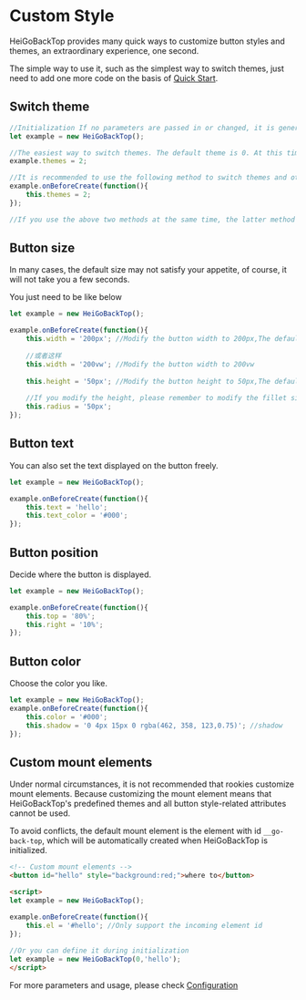 # Custom Style

HeiGoBackTop provides many quick ways to customize button styles and themes, an extraordinary experience, one second.

The simple way to use it, such as the simplest way to switch themes, just need to add one more code on the basis of [Quick Start](/quickstart).

## Switch theme

```javascript
//Initialization If no parameters are passed in or changed, it is generally the default theme and size, etc.
let example = new HeiGoBackTop();  

//The easiest way to switch themes. The default theme is 0. At this time, we directly change the parameters and switch to theme 2.
example.themes = 2;

//It is recommended to use the following method to switch themes and other parameters
example.onBeforeCreate(function(){
    this.themes = 2;
});

//If you use the above two methods at the same time, the latter method will override the first method
```



## Button size

In many cases, the default size may not satisfy your appetite, of course, it will not take you a few seconds.

You just need to be like below

```javascript
let example = new HeiGoBackTop(); 

example.onBeforeCreate(function(){
    this.width = '200px'; //Modify the button width to 200px,The default width is 150px
    
    //或者这样
    this.width = '200vw'; //Modify the button width to 200vw
    
    this.height = '50px'; //Modify the button height to 50px,The default width is 40px
    
    //If you modify the height, please remember to modify the fillet size together, otherwise it may...
    this.radius = '50px';
});
```

## Button text

You can also set the text displayed on the button freely.

```javascript
let example = new HeiGoBackTop(); 

example.onBeforeCreate(function(){
    this.text = 'hello';
    this.text_color = '#000';
});
```

## Button position

Decide where the button is displayed.

```javascript
let example = new HeiGoBackTop(); 

example.onBeforeCreate(function(){
    this.top = '80%';
    this.right = '10%';
});
```

## Button color

Choose the color you like.

```javascript
let example = new HeiGoBackTop(); 
example.onBeforeCreate(function(){
    this.color = '#000';
    this.shadow = '0 4px 15px 0 rgba(462, 358, 123,0.75)'; //shadow
});
```

## Custom mount elements

Under normal circumstances, it is not recommended that rookies customize mount elements. Because customizing the mount element means that HeiGoBackTop's predefined themes and all button style-related attributes cannot be used.

To avoid conflicts, the default mount element is the element with id `__go-back-top`, which will be automatically created when HeiGoBackTop is initialized.

```html
<!-- Custom mount elements -->
<button id="hello" style="background:red;">where to</button>

<script>
let example = new HeiGoBackTop(); 

example.onBeforeCreate(function(){
    this.el = '#hello'; //Only support the incoming element id
});
    
//Or you can define it during initialization
let example = new HeiGoBackTop(0,'hello'); 
</script>
```

For more parameters and usage, please check [Configuration](/configuration)